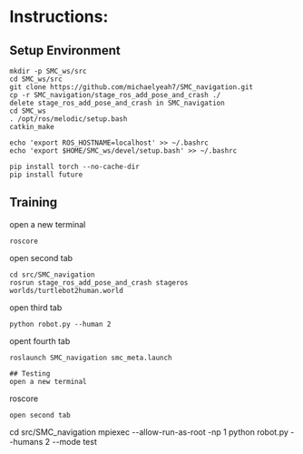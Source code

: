 # Instructions:
## Setup Environment
```
mkdir -p SMC_ws/src
cd SMC_ws/src
git clone https://github.com/michaelyeah7/SMC_navigation.git
cp -r SMC_navigation/stage_ros_add_pose_and_crash ./
delete stage_ros_add_pose_and_crash in SMC_navigation
cd SMC_ws
. /opt/ros/melodic/setup.bash
catkin_make

echo 'export ROS_HOSTNAME=localhost' >> ~/.bashrc
echo 'export $HOME/SMC_ws/devel/setup.bash' >> ~/.bashrc

pip install torch --no-cache-dir
pip install future
```

## Training
open a new terminal
```
roscore
```
open second tab
```
cd src/SMC_navigation
rosrun stage_ros_add_pose_and_crash stageros  worlds/turtlebot2human.world
```
open third tab
```
python robot.py --human 2
```
opent fourth tab 
```
roslaunch SMC_navigation smc_meta.launch

## Testing
open a new terminal
```
roscore
```
open second tab
```
cd src/SMC_navigation
mpiexec --allow-run-as-root -np 1 python robot.py --humans 2 --mode test
